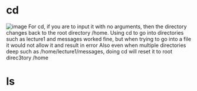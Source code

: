 # cd
![image](https://github.com/nathantruong0205/cse15l-lab-reports/assets/108157832/e1f4a58c-2399-4406-874e-28ac92569091)
For cd, if you are to input it with no arguments, then the directory changes back to the root directory /home.
Using cd to go into directories such as lecture1 and messages worked fine, but when trying to go into a file it would not allow it and result in error
Also even when multiple directories deep such as /home/lecture1/messages, doing cd will reset it to root direc3tory /home


# ls
